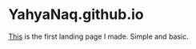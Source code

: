 # YahyaNaq.github.io
[This](yahyanaq.github.io/yahyanaq.github.io/) is the first landing page I made. Simple and basic. 
